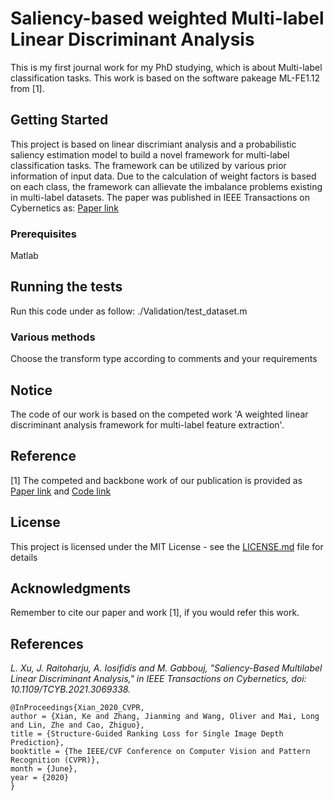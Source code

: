 # Saliency-based weighted Multi-label Linear Discriminant Analysis

This is my first journal work for my PhD studying, which is about Multi-label classification tasks. This work is based on the software pakeage ML-FE1.12 from [1]. 

## Getting Started
This project is based on linear discrimiant analysis and a probabilistic saliency estimation model to build a novel framework for multi-label classification tasks. The framework can be utilized by various prior information of input data. Due to the calculation of weight factors is based on each class, the framework can allievate the imbalance problems existing in multi-label datasets. 
The paper was published in IEEE Transactions on Cybernetics as: [Paper link](https://ieeexplore.ieee.org/abstract/document/9409780)


### Prerequisites
Matlab

## Running the tests
Run this code under as follow:
./Validation/test_dataset.m


### Various methods
Choose the transform type according to comments and your requirements


## Notice
The code of our work is based on the competed work 'A weighted linear discriminant analysis framework for multi-label feature extraction'.

## Reference
[1] The competed and backbone work of our publication is provided as [Paper link](https://www.sciencedirect.com/science/article/abs/pii/S0925231217308159) and
[Code link](http://ceai.njnu.edu.cn/Lab/LABIC/LABIC_Software.html)

## License

This project is licensed under the MIT License - see the [LICENSE.md](LICENSE.md) file for details

## Acknowledgments

Remember to cite our paper and work [1], if you would refer this work.

## References
<cite>L. Xu, J. Raitoharju, A. Iosifidis and M. Gabbouj, "Saliency-Based Multilabel Linear Discriminant Analysis," in IEEE Transactions on Cybernetics, doi: 10.1109/TCYB.2021.3069338.</cite>

```
@InProceedings{Xian_2020_CVPR,
author = {Xian, Ke and Zhang, Jianming and Wang, Oliver and Mai, Long and Lin, Zhe and Cao, Zhiguo},
title = {Structure-Guided Ranking Loss for Single Image Depth Prediction},
booktitle = {The IEEE/CVF Conference on Computer Vision and Pattern Recognition (CVPR)},
month = {June},
year = {2020}
}
```

